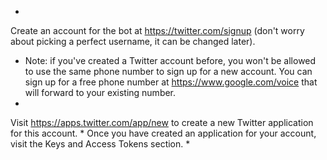 * 
Create an account for the bot at https://twitter.com/signup (don't worry about picking a perfect username, it can be changed later).
* Note: if you've created a Twitter account before, you won't be allowed to use the same phone number to sign up for a new account. You can sign up for a free phone number at https://www.google.com/voice that will forward to your existing number.
* 
Visit https://apps.twitter.com/app/new to create a new Twitter application for this account.
* 
Once you have created an application for your account, visit the Keys and Access Tokens section.
* 

